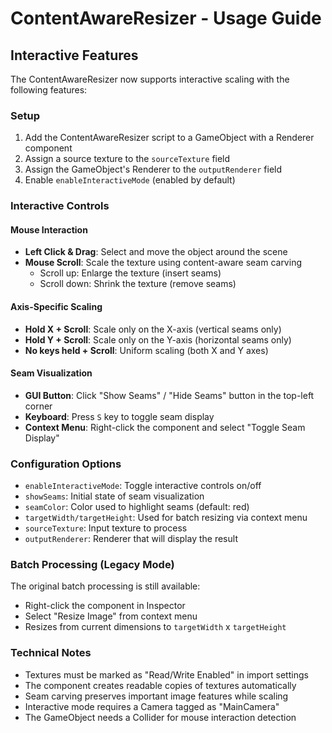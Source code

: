 # ContentAwareResizer - Usage Guide

## Interactive Features

The ContentAwareResizer now supports interactive scaling with the following features:

### Setup
1. Add the ContentAwareResizer script to a GameObject with a Renderer component
2. Assign a source texture to the `sourceTexture` field
3. Assign the GameObject's Renderer to the `outputRenderer` field
4. Enable `enableInteractiveMode` (enabled by default)

### Interactive Controls

#### Mouse Interaction
- **Left Click & Drag**: Select and move the object around the scene
- **Mouse Scroll**: Scale the texture using content-aware seam carving
  - Scroll up: Enlarge the texture (insert seams)  
  - Scroll down: Shrink the texture (remove seams)

#### Axis-Specific Scaling
- **Hold X + Scroll**: Scale only on the X-axis (vertical seams only)
- **Hold Y + Scroll**: Scale only on the Y-axis (horizontal seams only)
- **No keys held + Scroll**: Uniform scaling (both X and Y axes)

#### Seam Visualization
- **GUI Button**: Click "Show Seams" / "Hide Seams" button in the top-left corner
- **Keyboard**: Press `S` key to toggle seam display
- **Context Menu**: Right-click the component and select "Toggle Seam Display"

### Configuration Options

- `enableInteractiveMode`: Toggle interactive controls on/off
- `showSeams`: Initial state of seam visualization
- `seamColor`: Color used to highlight seams (default: red)
- `targetWidth/targetHeight`: Used for batch resizing via context menu
- `sourceTexture`: Input texture to process
- `outputRenderer`: Renderer that will display the result

### Batch Processing (Legacy Mode)

The original batch processing is still available:
- Right-click the component in Inspector
- Select "Resize Image" from context menu
- Resizes from current dimensions to `targetWidth` x `targetHeight`

### Technical Notes

- Textures must be marked as "Read/Write Enabled" in import settings
- The component creates readable copies of textures automatically
- Seam carving preserves important image features while scaling
- Interactive mode requires a Camera tagged as "MainCamera"
- The GameObject needs a Collider for mouse interaction detection